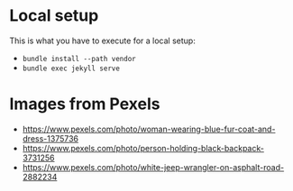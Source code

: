 # Local setup
This is what you have to execute for a local setup:
- `bundle install --path vendor`
- `bundle exec jekyll serve`

# Images from Pexels
- <https://www.pexels.com/photo/woman-wearing-blue-fur-coat-and-dress-1375736>
- <https://www.pexels.com/photo/person-holding-black-backpack-3731256>
- <https://www.pexels.com/photo/white-jeep-wrangler-on-asphalt-road-2882234>